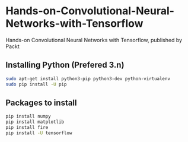 # Hands-on-Convolutional-Neural-Networks-with-Tensorflow
Hands-on Convolutional Neural Networks with Tensorflow, published by Packt

## Installing Python (Prefered 3.n)
```bash
sudo apt-get install python3-pip python3-dev python-virtualenv
sudo pip install -U pip
```

## Packages to install
```bash
pip install numpy
pip install matplotlib
pip install fire
pip install -U tensorflow
```
